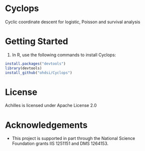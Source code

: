 Cyclops
========================

Cyclic coordinate descent for logistic, Poisson and survival analysis 

Getting Started
===============

1. In R, use the following commands to install Cyclops:

  ```r
  install.packages("devtools")
  library(devtools)
  install_github("ohdsi/Cyclops") 
  ```
  
License
=======
Achilles is licensed under Apache License 2.0

# Acknowledgements
- This project is supported in part through the National Science Foundation grants IIS 1251151 and DMS 1264153.
